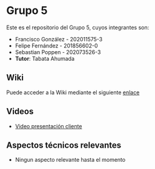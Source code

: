 

# Grupo 5

Este es el repositorio del Grupo 5, cuyos integrantes son:

* Francisco González - 202011575-3
* Felipe Fernández - 201856602-0
* Sebastian Poppen - 202073526-3
* **Tutor**: Tabata Ahumada

## Wiki


Puede acceder a la Wiki mediante el siguiente [enlace](https://gitlab.inf.utfsm.cl/tabata.ahumada/inf236-2023-1-par201-grupo-05/-/wikis/home)

## Videos


* [Video presentación cliente](https://www.youtube.com/watch?v=3jkFqqdtNR8)

## Aspectos técnicos relevantes

* Ningun aspecto relevante hasta el momento
